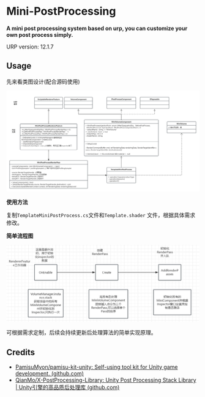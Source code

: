 # Mini-PostProcessing
**A mini post processing system based on urp, you can customize your own post process simply.**

URP version: 12.1.7

## Usage

先来看类图设计(配合源码使用)

![](Readme/MiniPostProcess.png)

**使用方法**

复制`TemplateMiniPostProcess.cs`文件和`Template.shader` 文件，根据具体需求修改。

**简单流程图**

![image-20240120080706408](Readme/miniBasic.png)

可根据需求定制，后续会持续更新后处理算法的简单实现原理。



## Credits

* [PamisuMyon/pamisu-kit-unity: Self-using tool kit for Unity game development. (github.com)](https://github.com/PamisuMyon/pamisu-kit-unity)
* [QianMo/X-PostProcessing-Library: Unity Post Processing Stack Library | Unity引擎的高品质后处理库 (github.com)](https://github.com/QianMo/X-PostProcessing-Library)
